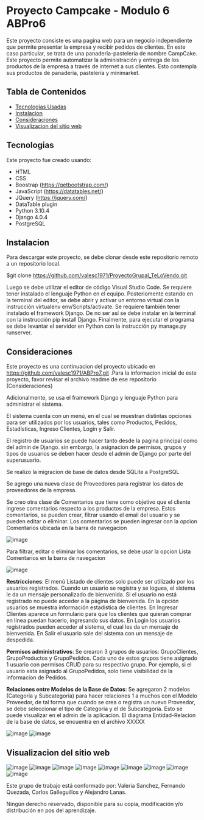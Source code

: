 # Proyecto Campcake - Modulo 6 ABPro6

Este proyecto consiste es una pagina web para un negocio independiente que permite presentar la empresa y recibir pedidos de clientes. 
En este caso particular, se trata de una panaderia-pasteleria de nombre CampCake.
Este proyecto permite automatizar la administración y entrega de los productos de la empresa a través de internet a sus clientes. 
Esto contempla sus productos de panadería, pastelería y minimarket. 

## Tabla de Contenidos

* [Tecnologias Usadas](#Tecnologias)
* [Instalacion](#Instalacion)
* [Consideraciones](#Consideraciones)
* [Visualizacion del sitio web](#Visualizacion)

<a name="Tecnologias"></a>
## Tecnologias

Este proyecto fue creado usando:
* HTML
* CSS
* Boostrap   (https://getbootstrap.com/)
* JavaScript (https://datatables.net/)
* JQuery    (https://jquery.com/)
* DataTable plugin
* Python 3.10.4
* Django 4.0.4
* PostgreSQL

<a name="Instalacion"></a>
## Instalacion
Para descargar este proyecto, se debe clonar desde este repositorio remoto a un repositorio local.

$git clone https://github.com/valesc1971/ProyectoGrupal_TeLoVendo.git

Luego se debe utilizar el editor de código Visual Studio Code. Se requiere tener instalado el lenguaje Python en el equipo.
Posteriomente estando en la terminal del editor, se debe abrir y activar un entorno virtual con la instrucción virtualenv env/Scripts/activate. 
Se requiere también tener instalado el framework Django. De no ser así se debe instalar en la terminal con la instrucción pip install Django. 
Finalmente, para ejecutar el programa se debe levantar el servidor en Python con la instrucción py manage.py runserver. 

<a name="Consideraciones"></a>
## Consideraciones

Este proyecto es una continuacion del proyecto ubicado en https://github.com/valesc1971/ABPro7.git .Para la informacion inicial de este proyecto, favor revisar el archivo readme de ese repositorio (Consideraciones)

Adicionalmente, se usa el framework Django y lenguaje Python para administrar el sistema. 

El sistema cuenta con un menú, en el cual se muestran distintas opciones para ser utilizados por los usuarios, tales como Productos, Pedidos, 
Estadísticas, Ingreso Clientes, Login y Salir. 

El registro de usuarios se puede hacer tanto desde la pagina principal como del admin de Django. sin embargo, la asignacion de permisos, grupos y tipos de usuarios se deben hacer desde el admin de Django por parte del superusuario.

Se realizo la migracion de base de datos desde SQLite a PostgreSQL

Se agrego una nueva clase de Proveedores para registrar los datos de proveedores de la empresa.

Se creo otra clase de Comentarios que tiene como objetivo que el cliente ingrese comentarios respecto a los productos de la empresa. Estos comentarios, se pueden crear, filtrar usando el email del usuario y se pueden editar o eliminar. 
Los comentarios se pueden ingresar con la opcion Comentarios ubicada en la barra de navegacion

![image](https://user-images.githubusercontent.com/99301347/167232744-03732295-7f5a-4456-bc68-cb685a2ac558.png)

Para  filtrar, editar o eliminar los comentarios, se debe usar la opcion Lista Comentarios en la barra de navegacion

![image](https://user-images.githubusercontent.com/99301347/167232732-6b6a4b2c-0490-4b4f-961d-c4650ecb4af0.png)


**Restricciones**:
El menú Listado de clientes solo puede ser utilizado por los usuarios registrados. Cuando un usuario se registra y se loguea, el sistema le da un mensaje personalizado de bienvenida. 
Si el usuario no está registrado no puede acceder a la página de bienvenida. 
En la opción usuarios se muestra información estadistica de clientes.
En Ingresar Clientes aparece un formulario para que los clientes que quieran comprar en línea puedan hacerlo, ingresando sus datos. 
En Login los usuarios registrados pueden acceder al sistema, el cual les da un mensaje de bienvenida.
En Salir el usuario sale del sistema con un mensaje de despedida.

**Permisos administrativos**:
Se crearon 3 grupos de usuarios: GrupoClientes, GrupoProductos y GrupoPedidos. 
Cada uno de estos grupos tiene asignado 1 usuario con permisos CRUD para su respectivo grupo. Por ejemplo, si el usuario esta asignado al GrupoPedidos, solo tiene visibilidad de la informacion de Pedidos.

**Relaciones entre Modelos de la Base de Datos**:
Se agregaron 2 modelos (Categoria y Subcategoria) para hacer relaciones 1 a muchos con el Modelo Proveedor, de tal forma que cuando se crea o registra un nuevo Proveedor, se debe seleccionar el tipo de Categoria y el de Subcategoria. Esto se puede visualizar en el admin de la aplicacion. El diagrama Entidad-Relacion de la base de datos, se encuentra en el archivo XXXXX

![image](https://user-images.githubusercontent.com/99301347/167749902-25846125-4850-4ff7-8b63-694942e5256b.png)
![image](https://user-images.githubusercontent.com/99301347/167749954-592a701a-814c-43d4-8a9e-b1e5c27721b2.png)



<a name="Visualizacion"></a>
## Visualizacion del sitio web
![image](https://user-images.githubusercontent.com/99301347/153718537-06c6ce1f-00cf-45ed-9460-52f8c606e2f3.png)
![image](https://user-images.githubusercontent.com/99301347/153718564-b28cc154-52f0-4cd9-aa8a-ea23b763074d.png)
![image](https://user-images.githubusercontent.com/99301347/153718585-e1aab1fc-2ca2-4c3e-9489-e2dbf1125cdc.png)
![image](https://user-images.githubusercontent.com/99301347/153718607-d85fca0b-2aec-4ea0-b71e-9b675088b7b8.png)
![image](https://user-images.githubusercontent.com/99301347/166082096-b8c4ae71-3859-4c96-8e21-11b8bab6f3fa.png)
![image](https://user-images.githubusercontent.com/99301347/166082101-ea6bf90c-bec1-48d7-8ca0-06afab75a108.png)
![image](https://user-images.githubusercontent.com/99301347/166082109-e3479678-21bf-4456-9a71-8cc9634ba6b7.png)
![image](https://user-images.githubusercontent.com/99301347/166082112-7fa56657-3b46-4b98-9768-31637382d692.png)
![image](https://user-images.githubusercontent.com/99301347/166083493-de5dc76c-efbc-40ae-8489-6588ee17685b.png)






Este grupo de trabajo está conformado por:
Valeria Sanchez, Fernando Quezada, Carlos Galleguillos y Alejandro Lanas.

Ningún derecho reservado, disponible para su copia, modificación y/o distribución en pos del aprendizaje.

